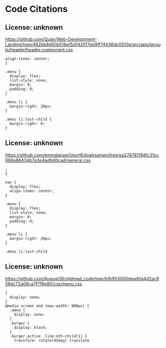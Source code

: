 # Code Citations

## License: unknown

https://github.com/Qular/Web-Development-Landing/tree/492bb9d50b516e15d142017eb9ff74436dc0510e/src/app/layouts/header/header.component.css

```
align-items: center;
}

.menu {
  display: flex;
  list-style: none;
  margin: 0;
  padding: 0;
}

.menu li {
  margin-right: 20px;
}

.menu li:last-child {
  margin-right: 0;
}
```

## License: unknown

https://github.com/emmalarsen1/portfolioeksamen/tree/ea274741194fc31cc968a86434b7a3e4ad940cad/general.css

```
;
}

nav {
  display: flex;
  align-items: center;
}

.menu {
  display: flex;
  list-style: none;
  margin: 0;
  padding: 0;
}

.menu li {
  margin-right: 20px;
}

.menu li:last-child
```

## License: unknown

https://github.com/August36/vildmad_code/tree/b1b953000dead0a4d2ac658dc72a06ca7f7f9e80/css/menu.css

```
{
  display: none;
}
@media screen and (max-width: 800px) {
  .menu {
    display: none;
  }
  .burger {
    display: block;
  }
  .burger.active .line:nth-child(1) {
    transform: rotate(45deg) translate
```
